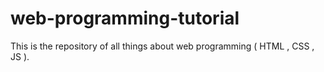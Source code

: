 # web-programming-tutorial
This is the repository of all things about web programming ( HTML , CSS , JS ).
